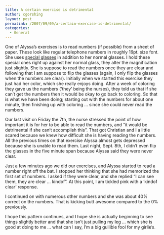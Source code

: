 ```yaml
---
title: A certain exercise is detrimental
author: cgorshing
layout: post
permalink: /2007/09/09/a-certain-exercise-is-detrimental/
categories:
  - General
---
```

One of Alyssa&#8217;s exercises is to read numbers (if possible) from a sheet of paper. These look like regular telephone numbers in roughly 16pt. size font. She uses [special glasses][1] in addition to her normal glasses. I hold these special ones right up against her normal glass, they alter the magnification just slightly. She is suppose to read the numbers once they are clear and following that I am suppose to flip the glasses (again, I only flip the glasses when the numbers are clear). Initially when we started this exercise they just had her color, which she really enjoys doing. After a week of coloring they gave us the numbers (&#8216;they&#8217; being the nurses), they told us that if she can&#8217;t get the numbers then it would be okay to go back to coloring. So that is what we have been doing; starting out with the numbers for about one minute, then finishing up with coloring &#8230; since she could never read the numbers.

Our last visit on Friday the 7th, the nurse stressed the point of how important it is for her to be able to read the numbers, and &#8220;it would be detrimental if she can&#8217;t accomplish this&#8221;. That got Christian and I a little scared because we knew how difficult she is having reading the numbers. All the previous times on that exercise Alyssa almost gets depressed because she is unable to read them. Last night, Sept. 8th, I didn&#8217;t even flip the glasses in the five minute span because Alyssa said they were never clear.

Just a few minutes ago we did our exercises, and Alyssa started to read a number right off the bat. I stopped her thinking that she had memorized the first set of numbers. I asked if they were clear, and she replied &#8220;I can see them, they are clear &#8230; kindof&#8221;. At this point, I am tickled pink with a &#8216;kindof clear&#8217; response.

I continued on with numerous other numbers and she was about 40% correct on the numbers. That is kicking butt awesome compared to the 0% previously.

I hope this pattern continues, and I hope she is actually beginning to see things slightly better and that she isn&#8217;t just pulling my leg &#8230; which she is good at doing to me &#8230; what can I say, I&#8217;m a big gullible fool for my girlie&#8217;s.

 [1]: http://alyssa.gorshing.net/blog/wp-content/uploads/2007/09/dscf1448.JPG "special glasses"
